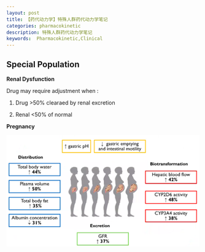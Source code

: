 ```yaml
---
layout: post
title: 【药代动力学】特殊人群药代动力学笔记
categories: pharmacokinetic
description: 特殊人群药代动力学笔记
keywords:  Pharmacokinetic,Clinical
---
```


##  Special Population

**Renal Dysfunction**

Drug may require adjustment when :

1) Drug >50% clearaed by renal excretion

2) Renal <50% of normal


**Pregnancy**

![](https://github.com/WenruiTan/Wr.github.io/blob/master/images/posts/pharmacokinetic/PK%20in%20pregnancy.png?raw=true)



